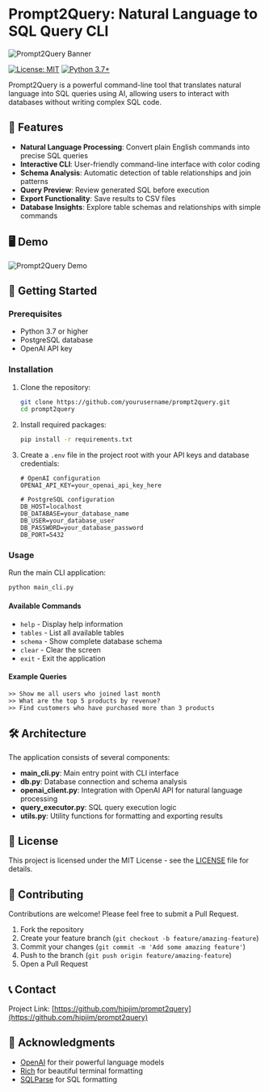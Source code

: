 # Prompt2Query: Natural Language to SQL Query CLI

![Prompt2Query Banner](https://raw.githubusercontent.com/github/prompt2query/main/assets/banner.svg)

[![License: MIT](https://img.shields.io/badge/License-MIT-yellow.svg)](https://opensource.org/licenses/MIT)
[![Python 3.7+](https://img.shields.io/badge/python-3.7+-blue.svg)](https://www.python.org/downloads/)

Prompt2Query is a powerful command-line tool that translates natural language into SQL queries using AI, allowing users to interact with databases without writing complex SQL code.

## 🌟 Features

- **Natural Language Processing**: Convert plain English commands into precise SQL queries
- **Interactive CLI**: User-friendly command-line interface with color coding
- **Schema Analysis**: Automatic detection of table relationships and join patterns
- **Query Preview**: Review generated SQL before execution
- **Export Functionality**: Save results to CSV files
- **Database Insights**: Explore table schemas and relationships with simple commands

## 🖥️ Demo

![Prompt2Query Demo](https://raw.githubusercontent.com/yourusername/prompt2query/main/assets/demo.gif)

## 🚀 Getting Started

### Prerequisites

- Python 3.7 or higher
- PostgreSQL database
- OpenAI API key

### Installation

1. Clone the repository:
   ```bash
   git clone https://github.com/yourusername/prompt2query.git
   cd prompt2query
   ```

2. Install required packages:
   ```bash
   pip install -r requirements.txt
   ```

3. Create a `.env` file in the project root with your API keys and database credentials:
   ```
   # OpenAI configuration
   OPENAI_API_KEY=your_openai_api_key_here

   # PostgreSQL configuration
   DB_HOST=localhost
   DB_DATABASE=your_database_name
   DB_USER=your_database_user
   DB_PASSWORD=your_database_password
   DB_PORT=5432
   ```

### Usage

Run the main CLI application:
```bash
python main_cli.py
```

#### Available Commands

- `help` - Display help information
- `tables` - List all available tables
- `schema` - Show complete database schema
- `clear` - Clear the screen
- `exit` - Exit the application

#### Example Queries

```
>> Show me all users who joined last month
>> What are the top 5 products by revenue?
>> Find customers who have purchased more than 3 products
```

## 🛠️ Architecture

The application consists of several components:

- **main_cli.py**: Main entry point with CLI interface
- **db.py**: Database connection and schema analysis
- **openai_client.py**: Integration with OpenAI API for natural language processing
- **query_executor.py**: SQL query execution logic
- **utils.py**: Utility functions for formatting and exporting results

## 📜 License

This project is licensed under the MIT License - see the [LICENSE](LICENSE) file for details.

## 🤝 Contributing

Contributions are welcome! Please feel free to submit a Pull Request.

1. Fork the repository
2. Create your feature branch (`git checkout -b feature/amazing-feature`)
3. Commit your changes (`git commit -m 'Add some amazing feature'`)
4. Push to the branch (`git push origin feature/amazing-feature`)
5. Open a Pull Request

## 📞 Contact

Project Link: [https://github.com/hipjim/prompt2query](https://github.com/hipjim/prompt2query)

## 🙏 Acknowledgments

- [OpenAI](https://openai.com/) for their powerful language models
- [Rich](https://github.com/Textualize/rich) for beautiful terminal formatting
- [SQLParse](https://github.com/andialbrecht/sqlparse) for SQL formatting